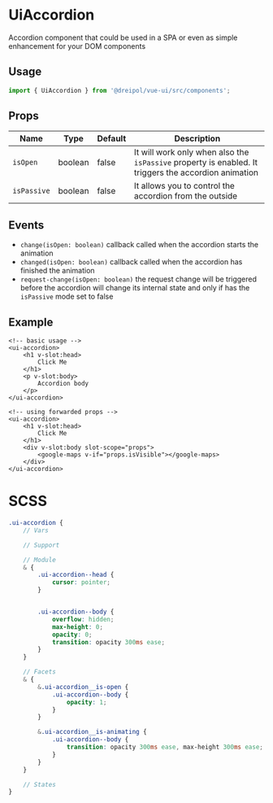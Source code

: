 # UiAccordion
Accordion component that could be used in a SPA or even as simple enhancement for your DOM components

## Usage
```js
import { UiAccordion } from '@dreipol/vue-ui/src/components';
```

## Props
| Name | Type | Default | Description
| --- | --- | ---| ---|
|`isOpen` | boolean | false | It will work only when also the `isPassive` property is enabled. It triggers the accordion animation
|`isPassive` | boolean | false | It allows you to control the accordion from the outside

## Events
-  `change(isOpen: boolean)` callback called when the accordion starts the animation
-  `changed(isOpen: boolean)` callback called when the accordion has finished the animation
-  `request-change(isOpen: boolean)` the request change will be triggered before the accordion will change its internal state and only if has the `isPassive` mode set to false

## Example
```vue
<!-- basic usage -->
<ui-accordion>
    <h1 v-slot:head>
        Click Me
    </h1>
    <p v-slot:body>
        Accordion body
    </p>
</ui-accordion>

<!-- using forwarded props -->
<ui-accordion>
    <h1 v-slot:head>
        Click Me
    </h1>
    <div v-slot:body slot-scope="props">
        <google-maps v-if="props.isVisible"></google-maps>
    </div>
</ui-accordion>
```

# SCSS

```scss
.ui-accordion {
    // Vars

    // Support

    // Module
    & {
        .ui-accordion--head {
            cursor: pointer;
        }


        .ui-accordion--body {
            overflow: hidden;
            max-height: 0;
            opacity: 0;
            transition: opacity 300ms ease;
        }
    }

    // Facets
    & {
        &.ui-accordion__is-open {
            .ui-accordion--body {
                opacity: 1;
            }
        }

        &.ui-accordion__is-animating {
            .ui-accordion--body {
                transition: opacity 300ms ease, max-height 300ms ease;
            }
        }
    }

    // States
}

```

